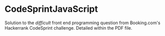 # CodeSprintJavaScript
Solution to the _difficult_ front end programming question from Booking.com's Hackerrank CodeSprint challenge.
Detailed within the PDF file.
